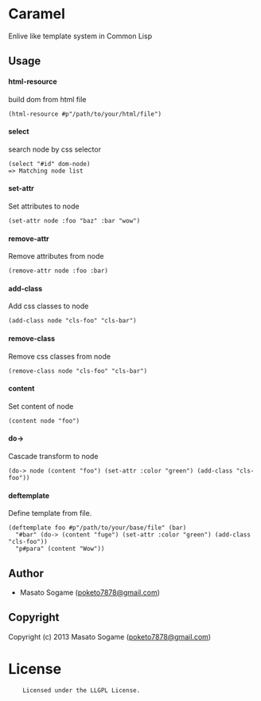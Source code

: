 # Caramel

Enlive like template system in Common Lisp

## Usage

#### html-resource

build dom from html file

    (html-resource #p"/path/to/your/html/file")

#### select

search node by css selector

    (select "#id" dom-node)
    => Matching node list 


#### set-attr

Set attributes to node

    (set-attr node :foo "baz" :bar "wow")

#### remove-attr

Remove attributes from node

    (remove-attr node :foo :bar)


#### add-class

Add css classes to node

    (add-class node "cls-foo" "cls-bar")

#### remove-class

Remove css classes from node

    (remove-class node "cls-foo" "cls-bar")


#### content

Set content of node

    (content node "foo")


#### do->

Cascade transform to node

    (do-> node (content "foo") (set-attr :color "green") (add-class "cls-foo"))

#### deftemplate

Define template from file.

    (deftemplate foo #p"/path/to/your/base/file" (bar)
      "#bar" (do-> (content "fuge") (set-attr :color "green") (add-class "cls-foo"))
      "p#para" (content "Wow"))

## Author

* Masato Sogame (poketo7878@gmail.com)

## Copyright

Copyright (c) 2013 Masato Sogame (poketo7878@gmail.com)

# License

        Licensed under the LLGPL License.



